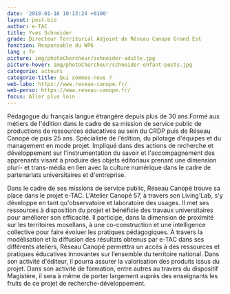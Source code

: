 ```yaml
---
date: '2018-01-16 10:13:24 +0100'
layout: post-bio
author: e-TAC
title: Yves Schneider
grade: Directeur Territorial Adjoint de Réseau Canopé Grand Est
fonction: Responsable du WP6
lang : fr
picture: img/photoChercheur/schneider-adulte.jpg
picture-hover: img/photoChercheur/schneider-enfant-posts.jpg
categorie: acteurs
categorie-title: Qui sommes-nous ?
web-labo: https://www.reseau-canope.fr/
web-perso: https://www.reseau-canope.fr/
focus: Aller plus loin
---
```


Pédagogue du français langue étrangère depuis plus de 30 ans.Formé aux métiers de l'édition dans le cadre de sa mission de service public de productions de ressources éducatives au sein du CRDP puis de Réseau Canopé de puis 25 ans. Spécialiste de l'édition, du pilotage d'équipes et du management en mode projet. Impliqué dans des actions de recherche et développement sur l'instrumentation du savoir et l'accompagnement des apprenants visant à produire des objets éditoriaux prenant une dimension pluri- et trans-média en lien avec la culture numérique dans le cadre de partenariats universitaires et d'entreprise.  

Dans le cadre de ses missions de service public, Réseau Canopé trouve sa place dans le projet e-TAC. L'Atelier Canopé 57, à travers son Living'Lab, s'y développe en tant qu'observatoire et laboratoire des usages. Il met ses ressources à disposition du projet et bénéficie des travaux universitaires pour améliorer son efficacité. Il participe, dans la dimension de proximité sur les territoires mosellans, à une co-construction et une intelligence collective pour faire évoluer les pratiques pédagogiques. À travers la modélisation et la diffusion des résultats obtenus par e-TAC dans ses différents ateliers, Réseau Canopé permettra un accès à des ressources et pratiques éducatives innovantes sur l’ensemble du territoire national. Dans son activité d'éditeur, il pourra assurer la valorisation des produits issus du projet. Dans son activité de formation, entre autres au travers du dispositif Magistère, il sera à même de porter largement auprès des enseignants les fruits de ce projet de recherche-développement.


